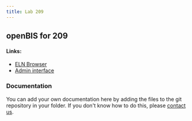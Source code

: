 ```yaml
---
title: Lab 209
---
```


## openBIS for 209

#### Links:
- [ELN Browser](https://openbis-empa-lab209.ethz.ch/)
- [Admin interface](https://openbis-empa-lab209.ethz.ch/openbis/webapp/openbis-ng-ui)

### Documentation

You can add your own documentation here by adding the files to the git repository in your folder.
If you don't know how to do this, please [contact us](/research-data-management/openbis/support).
